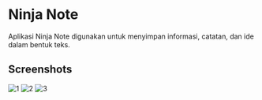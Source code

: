 # Ninja Note
Aplikasi Ninja Note digunakan untuk menyimpan informasi, catatan, dan ide dalam bentuk teks.

## Screenshots
![1](https://user-images.githubusercontent.com/85090127/215334441-b65e670f-8758-45fc-a004-68728fbc0284.png)
![2](https://user-images.githubusercontent.com/85090127/215334443-39e80aa2-1519-4610-b445-b23cc06048fd.png)
![3](https://user-images.githubusercontent.com/85090127/215404847-c4709e67-d73d-4f76-b091-a8869e126e72.png)
